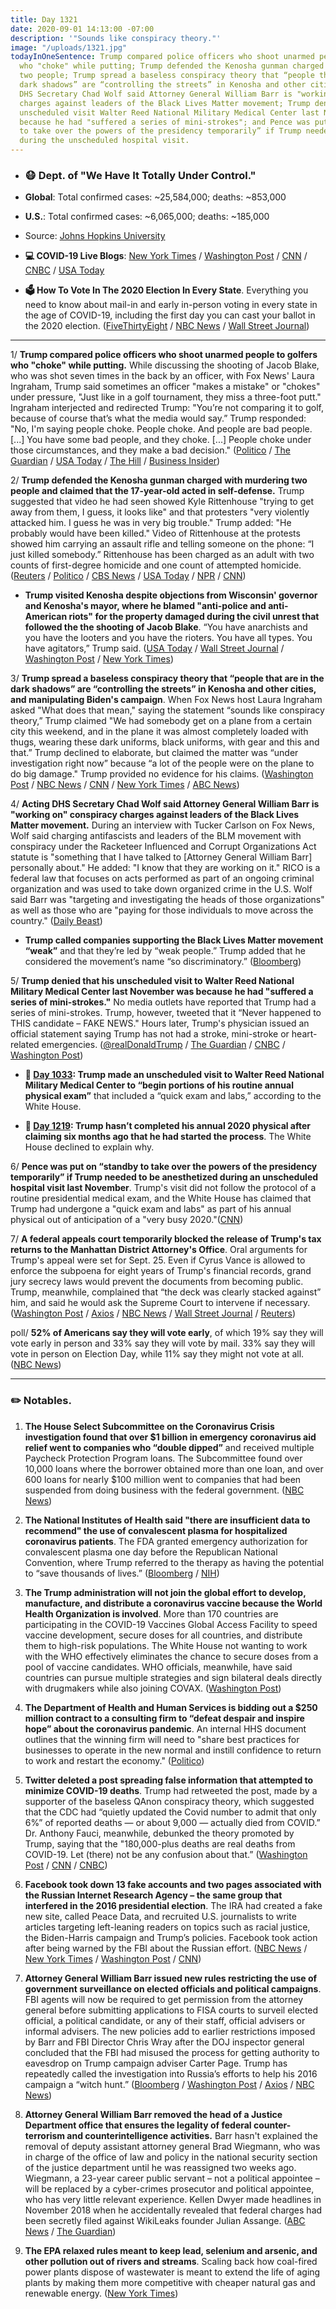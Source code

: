 ```yaml
---
title: Day 1321
date: 2020-09-01 14:13:00 -07:00
description: '"Sounds like conspiracy theory."'
image: "/uploads/1321.jpg"
todayInOneSentence: Trump compared police officers who shoot unarmed people to golfers
  who "choke" while putting; Trump defended the Kenosha gunman charged with murdering
  two people; Trump spread a baseless conspiracy theory that “people that are in the
  dark shadows” are “controlling the streets” in Kenosha and other cities; Acting
  DHS Secretary Chad Wolf said Attorney General William Barr is "working on" conspiracy
  charges against leaders of the Black Lives Matter movement; Trump denied that his
  unscheduled visit Walter Reed National Military Medical Center last November was
  because he had "suffered a series of mini-strokes"; and Pence was put on “standby
  to take over the powers of the presidency temporarily” if Trump needed to be anesthetized
  during the unscheduled hospital visit.
---
```


* ### 😷 Dept. of "We Have It Totally Under Control."

* **Global**: Total confirmed cases: \~25,584,000; deaths: \~853,000

* **U.S.**: Total confirmed cases: \~6,065,000; deaths: \~185,000

* Source: [Johns Hopkins University](https://coronavirus.jhu.edu/map.html)

* **💻 COVID-19 Live Blogs**: [New York Times](https://www.nytimes.com/2020/09/01/world/coronavirus-covid-19.html?name=styln-coronavirus-national&region=TOP_BANNER&block=storyline_menu_recirc&action=click&pgtype=Article&impression_id=a1a3a291-ec86-11ea-a7a9-39b120b2d874&variant=1_Show) / [Washington Post](https://www.washingtonpost.com/nation/2020/09/01/coronavirus-covid-live-updates-us/) / [CNN](https://www.cnn.com/world/live-news/coronavirus-pandemic-09-01-20-intl/index.html) / [CNBC](https://www.cnbc.com/2020/09/01/coronavirus-live-updates.html) / [USA Today](https://www.usatoday.com/story/news/health/2020/09/01/covid-19-news-fauci-labor-day-weekend-safety-iowa-state-football/3447396001/)

* **🗳 How To Vote In The 2020 Election In Every State**. Everything you need to know about mail-in and early in-person voting in every state in the age of COVID-19, including the first day you can cast your ballot in the 2020 election. ([FiveThirtyEight](https://projects.fivethirtyeight.com/how-to-vote-2020/) / [NBC News](https://www.nbcnews.com/specials/plan-your-vote-state-by-state-guide-voting-by-mail-early-in-person-voting-election/index.html?cid=bc_npd_nn_ms_np-1_200816) / [Wall Street Journal](https://www.wsj.com/articles/how-to-vote-by-mail-in-every-state-11597840923))

---

1/ **Trump compared police officers who shoot unarmed people to golfers who "choke" while putting.** While discussing the shooting of Jacob Blake, who was shot seven times in the back by an officer, with Fox News' Laura Ingraham, Trump said sometimes an officer "makes a mistake" or "chokes" under pressure, "Just like in a golf tournament, they miss a three-foot putt." Ingraham interjected and redirected Trump: "You’re not comparing it to golf, because of course that’s what the media would say.” Trump responded: "No, I'm saying people choke. People choke. And people are bad people. \[...\] You have some bad people, and they choke. \[...\] People choke under those circumstances, and they make a bad decision." ([Politico](https://www.politico.com/news/2020/09/01/trump-police-brutality-golfers-406802) / [The Guardian](https://www.theguardian.com/us-news/2020/sep/01/trump-golf-police-shooting-comparison-fox-news-interview) / [USA Today](https://www.usatoday.com/story/news/politics/2020/09/01/trump-missed-putt-analogy-keosha/3454010001/) / [The Hill](https://thehill.com/homenews/administration/514539-trump-compares-police-who-use-force-to-golfers-who-choke-and-miss-a) / [Business Insider](https://www.businessinsider.com/trump-compares-police-using-force-golfers-choke-fox-news-2020-9))

2/ **Trump defended the Kenosha gunman charged with murdering two people and claimed that the 17-year-old acted in self-defense.** Trump suggested that video he had seen showed Kyle Rittenhouse "trying to get away from them, I guess, it looks like" and that protesters "very violently attacked him. I guess he was in very big trouble." Trump added: "He probably would have been killed." Video of Rittenhouse at the protests showed him carrying an assault rifle and telling someone on the phone: “I just killed somebody.” Rittenhouse has been charged as an adult with two counts of first-degree homicide and one count of attempted homicide. ([Reuters](https://www.reuters.com/article/us-global-race-usa-trump-idUSKBN25R2R1) / [Politico](https://www.politico.com/news/2020/08/31/trump-defends-kenosha-gunman-406377) / [CBS News](https://www.cbsnews.com/news/trump-kyle-rittenhouse-self-defense-wisconsin-teen-protest-shooting-suspect/) / [USA Today](https://www.usatoday.com/story/news/politics/2020/08/31/trump-defends-kenosha-shooter-kyle-rittenhouse-arguing-self-defense/3451006001/) / [NPR](https://www.npr.org/sections/live-updates-protests-for-racial-justice/2020/08/31/908137377/trump-defends-kenosha-shooting-suspect) / [CNN](https://www.cnn.com/2020/08/31/politics/trump-supporters-violence/index.html))

* **Trump visited Kenosha despite objections from Wisconsin' governor and Kenosha's mayor, where he blamed "anti-police and anti-American riots" for the property damaged during the civil unrest that followed the the shooting of Jacob Blake**. “You have anarchists and you have the looters and you have the rioters. You have all types. You have agitators,” Trump said. ([USA Today](https://www.usatoday.com/story/news/politics/elections/2020/09/01/trump-kenosha-president-praise-police-tour-damage-wisconsin/5679029002/) / [Wall Street Journal](https://www.wsj.com/articles/trump-heads-to-kenosha-amid-campaign-clash-over-public-safety-and-race-relations-11598975770?mod=politics_lead_pos1) / [Washington Post](https://www.washingtonpost.com/elections/2020/09/01/election-2020-live-updates-trump-view-property-damage-talk-about-safety-during-visit-kenosha-wis/) / [New York Times](https://www.nytimes.com/live/2020/09/01/us/trump-vs-biden))

3/ **Trump spread a baseless conspiracy theory that “people that are in the dark shadows” are “controlling the streets” in Kenosha and other cities, and manipulating Biden's campaign**. When Fox News host Laura Ingraham asked "What does that mean," saying the statement “sounds like conspiracy theory,” Trump claimed "We had somebody get on a plane from a certain city this weekend, and in the plane it was almost completely loaded with thugs, wearing these dark uniforms, black uniforms, with gear and this and that.” Trump declined to elaborate, but claimed the matter was “under investigation right now” because “a lot of the people were on the plane to do big damage." Trump provided no evidence for his claims. ([Washington Post](https://www.washingtonpost.com/nation/2020/09/01/trump-laura-ingraham-conspiracy-theory/) / [NBC News](https://www.nbcnews.com/politics/politics-news/trump-s-plane-loaded-thugs-rumor-matches-months-old-facebook-n1238962) / [CNN](https://www.cnn.com/us/live-news/kenosha-jacob-blake-09-01-2020/h_92ecb7f3ca1691659cf2539ddb46ac6a) / [New York Times](https://www.nytimes.com/live/2020/09/01/us/trump-vs-biden/trump-compares-officers-who-shoot-people-to-golfers-who-choke-and-floats-baseless-dark-shadows-theory-about-biden) / [ABC News](https://abcnews.go.com/Politics/trump-floats-conspiracy-theory-plane-loaded-thugs-evidence/story?id=72752679))

4/ **Acting DHS Secretary Chad Wolf said Attorney General William Barr is "working on" conspiracy charges against leaders of the Black Lives Matter movement.** During an interview with Tucker Carlson on Fox News, Wolf said charging antifascists and leaders of the BLM movement with conspiracy under the Racketeer Influenced and Corrupt Organizations Act statute is "something that I have talked to \[Attorney General William Barr\] personally about." He added: "I know that they are working on it." RICO is a federal law that focuses on acts performed as part of an ongoing criminal organization and was used to take down organized crime in the U.S. Wolf said Barr was "targeting and investigating the heads of those organizations" as well as those who are "paying for those individuals to move across the country." ([Daily Beast](https://www.thedailybeast.com/dhs-chief-chad-wolf-tells-tucker-carlson-the-feds-are-working-on-corruption-charges-against-blm-leaders))

* **Trump called companies supporting the Black Lives Matter movement “weak”** and that they’re led by “weak people.” Trump added that he considered the movement’s name “so discriminatory.” ([Bloomberg](https://www.bloomberg.com/news/articles/2020-09-01/trump-calls-companies-supporting-black-lives-matter-weak?sref=MIBMEEoj))

5/ **Trump denied that his unscheduled visit to Walter Reed National Military Medical Center last November was because he had "suffered a series of mini-strokes."** No media outlets have reported that Trump had a series of mini-strokes. Trump, however, tweeted that it “Never happened to THIS candidate – FAKE NEWS." Hours later, Trump's physician issued an official statement saying Trump has not had a stroke, mini-stroke or heart-related emergencies. ([@realDonaldTrump](realDonaldTrump) / [The Guardian](https://www.theguardian.com/us-news/2020/sep/01/pence-standby-take-presidential-powers-trump-hospital-visit) / [CNBC](https://www.cnbc.com/2020/09/01/trump-doctor-says-president-has-not-had-stroke-or-heart-emergencies.html) / [Washington Post](https://www.washingtonpost.com/elections/2020/09/01/election-2020-live-updates-trump-view-property-damage-talk-about-safety-during-visit-kenosha-wis/?hpid=hp_no-name_election-luf%3Aprime-time%2Fpromo))

* **📌 [Day 1033](https://whatthefuckjusthappenedtoday.com/2019/11/18/day-1033/#8-trump-made-an-unscheduled-visit-wa): Trump made an unscheduled visit to Walter Reed National Military Medical Center to “begin portions of his routine annual physical exam”** that included a “quick exam and labs,” according to the White House.

* **📌 [Day 1219](https://whatthefuckjusthappenedtoday.com/2020/05/22/day-1219/#6-trump-hasn%E2%80%99t-completed-his-annual): Trump hasn’t completed his annual 2020 physical after claiming six months ago that he had started the process**. The White House declined to explain why.

6/ **Pence was put on “standby to take over the powers of the presidency temporarily” if Trump needed to be anesthetized during an unscheduled hospital visit last November**. Trump's visit did not follow the protocol of a routine presidential medical exam, and the White House has claimed that Trump had undergone a "quick exam and labs" as part of his annual physical out of anticipation of a "very busy 2020."([CNN](https://www.cnn.com/2020/08/31/politics/trump-walter-reed-visit-pence/index.html))

7/ **A federal appeals court temporarily blocked the release of Trump's tax returns to the Manhattan District Attorney's Office**. Oral arguments for Trump's appeal were set for Sept. 25. Even if Cyrus Vance is allowed to enforce the subpoena for eight years of Trump's financial records, grand jury secrecy laws would prevent the documents from becoming public. Trump, meanwhile, complained that “the deck was clearly stacked against” him, and said he would ask the Supreme Court to intervene if necessary. ([Washington Post](https://www.washingtonpost.com/national-security/trumps-tax-returns-subpoena/2020/09/01/a865b026-eb98-11ea-ab4e-581edb849379_story.html?tidr=a_breakingnews&hpid=hp_no-name_hp-breaking-news%3Apage%2Fbreaking-news-bar) / [Axios](https://www.axios.com/trump-tax-returns-subpoena-appeals-c67b4ccc-d76a-4990-b1b6-68c7297b6a58.html) / [NBC News](https://www.nbcnews.com/politics/donald-trump/appeals-court-temporarily-blocks-manhattan-da-getting-trump-s-tax-n1239010) / [Wall Street Journal](https://www.wsj.com/articles/subpoena-for-trumps-tax-returns-faces-ruling-11598975702?mod=politics_lead_pos3) / [Reuters](https://www.reuters.com/article/us-usa-trump-vance/trump-urges-keeping-tax-returns-away-from-manhattans-top-prosecutor-idUSKBN25R2SQ?__twitter_impression=true))

poll/ **52% of Americans say they will vote early**, of which 19% say they will vote early in person and 33% say they will vote by mail. 33% say they will vote in person on Election Day, while 11% say they might not vote at all. ([NBC News](https://www.nbcnews.com/politics/2020-election/poll-majority-americans-intend-vote-early-election-n1238912))

---

### ✏️ Notables.

1. **The House Select Subcommittee on the Coronavirus Crisis investigation found that over $1 billion in emergency coronavirus aid relief went to companies who “double dipped”** and received multiple Paycheck Protection Program loans. The Subcommittee found over 10,000 loans where the borrower obtained more than one loan, and over 600 loans for nearly $100 million went to companies that had been suspended from doing business with the federal government. ([NBC News](https://www.nbcnews.com/business/economy/congressional-investigation-finds-over-1-billion-ppp-fraud-n1239001))

2. **The National Institutes of Health said "there are insufficient data to recommend" the use of convalescent plasma for hospitalized coronavirus patients**. The FDA granted emergency authorization for convalescent plasma one day before the Republican National Convention, where Trump referred to the therapy as having the potential to “save thousands of lives.” ([Bloomberg](https://www.bloomberg.com/news/articles/2020-09-01/nih-advisers-say-data-fails-to-back-trump-backed-plasma-therapy?sref=MIBMEEoj) / [NIH](https://files.covid19treatmentguidelines.nih.gov/guidelines/covid19treatmentguidelines.pdf))

3. **The Trump administration will not join the global effort to develop, manufacture, and distribute a coronavirus vaccine because the World Health Organization is involved**. More than 170 countries are participating in the COVID-19 Vaccines Global Access Facility to speed vaccine development, secure doses for all countries, and distribute them to high-risk populations. The White House not wanting to work with the WHO effectively eliminates the chance to secure doses from a pool of vaccine candidates. WHO officials, meanwhile, have said countries can pursue multiple strategies and sign bilateral deals directly with drugmakers while also joining COVAX. ([Washington Post](https://www.washingtonpost.com/world/coronavirus-vaccine-trump/2020/09/01/b44b42be-e965-11ea-bf44-0d31c85838a5_story.html?tidr=a_breakingnews&hpid=hp_no-name_hp-breaking-news%3Apage%2Fbreaking-news-bar))

4. **The Department of Health and Human Services is bidding out a $250 million contract to a consulting firm to “defeat despair and inspire hope” about the coronavirus pandemic**. An internal HHS document outlines that the winning firm will need to "share best practices for businesses to operate in the new normal and instill confidence to return to work and restart the economy." ([Politico](https://www.politico.com/news/2020/08/31/hhs-contract-coronavirus-despair-hope-406361))

5. **Twitter deleted a post spreading false information that attempted to minimize COVID-19 deaths**. Trump had retweeted the post, made by a supporter of the baseless QAnon conspiracy theory, which suggested that the CDC had “quietly updated the Covid number to admit that only 6%” of reported deaths — or about 9,000 — actually died from COVID.” Dr. Anthony Fauci, meanwhile, debunked the theory promoted by Trump, saying that the "180,000-plus deaths are real deaths from COVID-19. Let (there) not be any confusion about that.”  ([Washington Post](https://www.washingtonpost.com/technology/2020/08/31/trump-tweet-coronavirus-death-toll/) / [CNN](https://www.cnn.com/2020/08/30/politics/twitter-coronavirus-deaths-false-claim-qanon-trump/index.html) / [CNBC](https://www.cnbc.com/2020/09/01/fauci-debunks-theories-of-low-cdc-coronavirus-death-toll-there-are-180000-plus-deaths-in-us.html))

6. **Facebook took down 13 fake accounts and two pages associated with the Russian Internet Research Agency – the same group that interfered in the 2016 presidential election**. The IRA had created a fake new site, called Peace Data, and recruited U.S. journalists to write articles targeting left-leaning readers on topics such as racial justice, the Biden-Harris campaign and Trump’s policies. Facebook took action after being warned by the FBI about the Russian effort. ([NBC News](https://www.nbcnews.com/tech/tech-news/russian-internet-trolls-hired-u-s-journalists-push-their-news-n1239000) / [New York Times](https://www.nytimes.com/2020/09/01/technology/facebook-russia-disinformation-election.html) / [Washington Post](https://www.washingtonpost.com/technology/2020/09/01/facebook-disinformation-takedown/) / [CNN](https://www.cnn.com/2020/09/01/tech/russian-troll-group-facebook-campaign/))

7. **Attorney General William Barr issued new rules restricting the use of government surveillance on elected officials and political campaigns**. FBI agents will now be required to get permission from the attorney general before submitting applications to FISA courts to surveil elected official, a political candidate, or any of their staff, official advisers or informal advisers. The new policies add to earlier restrictions imposed by Barr and FBI Director Chris Wray after the DOJ inspector general concluded that the FBI had misused the process for getting authority to eavesdrop on Trump campaign adviser Carter Page. Trump has repeatedly called the investigation into Russia’s efforts to help his 2016 campaign a “witch hunt.” ([Bloomberg](https://www.bloomberg.com/news/articles/2020-09-01/doj-puts-new-limits-on-spying-authority-trump-called-witch-hunt?sref=MIBMEEoj) / [Washington Post](https://www.washingtonpost.com/national-security/william-barr-surveillance-trump-campaign/2020/09/01/eacbe088-ec57-11ea-99a1-71343d03bc29_story.html) / [Axios](https://www.axios.com/justice-department-fbi-surveillance-campaigns-b820fc58-5919-4a8c-baa0-543bee47afb4.html) / [NBC News](https://www.nbcnews.com/politics/justice-department/barr-orders-more-changes-fbi-surveillance-under-fisa-n1239002))

8. **Attorney General William Barr removed the head of a Justice Department office that ensures the legality of federal counter-terrorism and counterintelligence activities.** Barr hasn't explained the removal of deputy assistant attorney general Brad Wiegmann, who was in charge of the office of law and policy in the national security section of the justice department until he was reassigned two weeks ago. Wiegmann, a 23-year career public servant – not a political appointee – will be replaced by a cyber-crimes prosecutor and political appointee, who has very little relevant experience. Kellen Dwyer made headlines in November 2018 when he accidentally revealed that federal charges had been secretly filed against WikiLeaks founder Julian Assange. ([ABC News](https://abcnews.go.com/Politics/barrs-removal-career-national-security-official-weeks-election/story?id=72726426) / [The Guardian](https://www.theguardian.com/us-news/2020/aug/31/william-barr-us-justice-department-elections))

9. **The EPA relaxed rules meant to keep lead, selenium and arsenic, and other pollution out of rivers and streams**. Scaling back how coal-fired power plants dispose of wastewater is meant to extend the life of aging plants by making them more competitive with cheaper natural gas and renewable energy. ([New York Times](https://www.nytimes.com/2020/08/31/climate/trump-coal-plants.html))